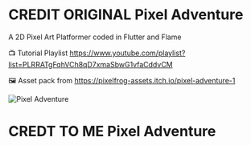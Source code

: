# CREDIT ORIGINAL Pixel Adventure

A 2D Pixel Art Platformer coded in Flutter and Flame

📺 Tutorial Playlist <https://www.youtube.com/playlist?list=PLRRATgFqhVCh8qD7xmaSbwG1vfaCddvCM>

🖼️ Asset pack from <https://pixelfrog-assets.itch.io/pixel-adventure-1>

![Pixel Adventure](https://i.ytimg.com/vi/Kwn1eHZP3C4/maxresdefault.jpg)

# CREDT TO ME Pixel Adventure

